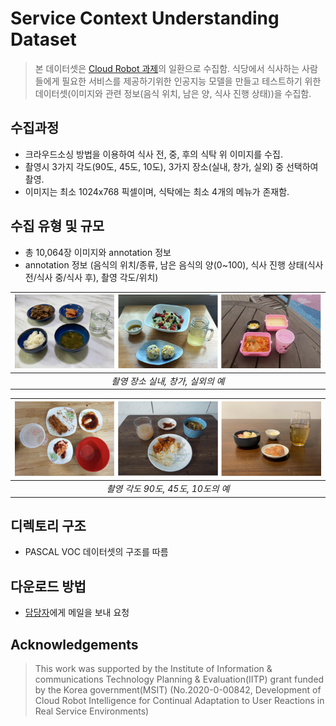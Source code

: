 # Service Context Understanding Dataset
> 본 데이터셋은 [Cloud Robot 과제](https://github.com/aai4r/aai4r-master)의 일환으로 수집함.
> 식당에서 식사하는 사람들에게 필요한 서비스를 제공하기위한 인공지능 모델을 만들고 테스트하기 위한 데이터셋(이미지와 관련 정보(음식 위치, 남은 양, 식사 진행 상태))을 수집함.

## 수집과정
* 크라우드소싱 방법을 이용하여 식사 전, 중, 후의 식탁 위 이미지를 수집.
* 촬영시 3가지 각도(90도, 45도, 10도), 3가지 장소(실내, 창가, 실외) 중 선택하여 촬영.
* 이미지는 최소 1024x768 픽셀이며, 식탁에는 최소 4개의 메뉴가 존재함.

## 수집 유형 및 규모
* 총 10,064장 이미지와 annotation 정보
* annotation 정보 (음식의 위치/종류, 남은 음식의 양(0~100), 식사 진행 상태(식사 전/식사 중/식사 후), 촬영 각도/위치)

| ![](images/images1.PNG) |
|:--:|
| *촬영 장소 실내, 창가, 실외의 예* |

| ![](images/images2.PNG) |
|:--:|
| *촬영 각도 90도, 45도, 10도의 예* |

## 디렉토리 구조
* PASCAL VOC 데이터셋의 구조를 따름

## 다운로드 방법
* [담당자](yochin@etri.re.kr)에게 메일을 보내 요청

## Acknowledgements
> This work was supported by the Institute of Information & communications Technology Planning & Evaluation(IITP) grant funded by the Korea government(MSIT) (No.2020-0-00842, Development of Cloud Robot Intelligence for Continual Adaptation to User Reactions in Real Service Environments)
